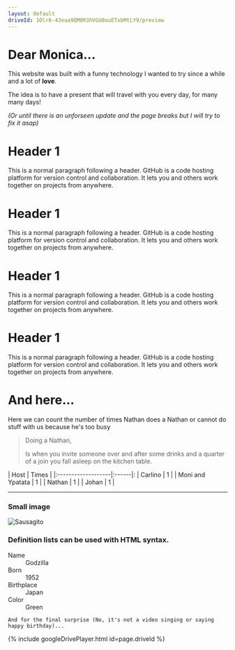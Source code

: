 ```yaml
---
layout: default
driveId: 1Olr6-43eua9QM0R3hVGU8ouETxbMtLY9/preview
---
```


# Dear Monica...
This website was built with a funny technology I wanted to try since a while and a lot of **love**.

The idea is to have a present that will travel with you every day, for many many days!

_(Or until there is an unforseen update and the page breaks but I will try to fix it asap)_

# Header 1

This is a normal paragraph following a header. GitHub is a code hosting platform for version control and collaboration. It lets you and others work together on projects from anywhere.

# Header 1

This is a normal paragraph following a header. GitHub is a code hosting platform for version control and collaboration. It lets you and others work together on projects from anywhere.

# Header 1

This is a normal paragraph following a header. GitHub is a code hosting platform for version control and collaboration. It lets you and others work together on projects from anywhere.

# Header 1

This is a normal paragraph following a header. GitHub is a code hosting platform for version control and collaboration. It lets you and others work together on projects from anywhere.


# And here...

Here we can count the number of times Nathan does a Nathan
or cannot do stuff with us because he's too busy

> Doing a Nathan,
>
> Is when you invite someone over and after some drinks and a
> quarter of a join you fall asleep on the kitchen table.

| Host               | Times |
|:-------------------|:------|:
| Carlino            |   1   |
| Moni and Ypatata   |   1   |
| Nathan             |   1   |
| Johan              |   1   |


* * *

### Small image

![Sausagito](https://dog.ceo/api/breed/dachshund/images/random)

### Definition lists can be used with HTML syntax.

<dl>
<dt>Name</dt>
<dd>Godzilla</dd>
<dt>Born</dt>
<dd>1952</dd>
<dt>Birthplace</dt>
<dd>Japan</dd>
<dt>Color</dt>
<dd>Green</dd>
</dl>

```
And for the final surprise (No, it's not a video singing or saying happy birthday)...
```
{% include googleDrivePlayer.html id=page.driveId %}


